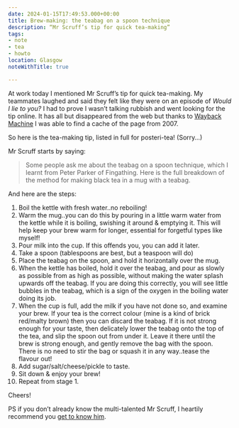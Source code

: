 ```yaml
---
date: 2024-01-15T17:49:53.000+00:00
title: Brew-making: the teabag on a spoon technique
description: “Mr Scruff’s tip for quick tea-making”
tags:
- note
- tea
- howto
location: Glasgow
noteWithTitle: true

---
```

At work today I mentioned Mr Scruff’s tip for quick tea-making. My teammates laughed and said they felt like they were on an episode of _Would I lie to you?_ I had to prove I wasn’t talking rubbish and went looking for the tip online. It has all but disappeared from the web but thanks to [Wayback Machine](https://archive.org/web/) I was able to find a cache of the page from 2007.

So here is the tea-making tip, listed in full for posteri-tea! (Sorry…)

Mr Scruff starts by saying:

> Some people ask me about the teabag on a spoon technique, which I learnt from Peter Parker of Fingathing. Here is the full breakdown of the method for making black tea in a mug with a teabag.

And here are the steps:

1. Boil the kettle with fresh water..no reboiling!
2. Warm the mug..you can do this by pouring in a little warm water from the kettle while it is boiling, swishing it around & emptying it. This will help keep your brew warm for longer, essential for forgetful types like myself!
3. Pour milk into the cup. If this offends you, you can add it later.
4. Take a spoon (tablespoons are best, but a teaspoon will do)
5. Place the teabag on the spoon, and hold it horizontally over the mug.
6. When the kettle has boiled, hold it over the teabag, and pour as slowly as possible from as high as possible, without making the water splash upwards off the teabag. If you are doing this correctly, you will see little bubbles in the teabag, which is a sign of the oxygen in the boiling water doing its job.
7. When the cup is full, add the milk if you have not done so, and examine your brew. If your tea is the correct colour (mine is a kind of brick red/malty brown) then you can discard the teabag. If it is not strong enough for your taste, then delicately lower the teabag onto the top of the tea, and slip the spoon out from under it. Leave it there until the brew is strong enough, and gently remove the bag with the spoon. There is no need to stir the bag or squash it in any way..tease the flavour out!
8. Add sugar/salt/cheese/pickle to taste.
9. Sit down & enjoy your brew!
10. Repeat from stage 1.

Cheers!

PS if you don’t already know the multi-talented Mr Scruff, I heartily recommend you [get to know him](https://www.mrscruff.com/).
